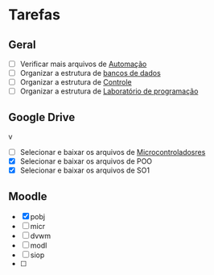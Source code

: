 # Tarefas

## Geral

- [ ] Verificar mais arquivos de [Automação](../Contents/automacao/)
- [ ] Organizar a estrutura de [bancos de dados](../Contents/bcdd/)
- [ ] Organizar a estrutura de [Controle](../Contents/ctrl/)
- [ ] Organizar a estrutura de [Laboratório de programação](../Contents/lprg/)

## Google Drive
v
- [ ] Selecionar e baixar os arquivos de [Microcontroladosres](../Contents/micr/)
- [X] Selecionar e baixar os arquivos de POO
- [X] Selecionar e baixar os arquivos de SO1

## Moodle

- [x] pobj
- [ ] micr
- [ ] dvwm
- [ ] modl
- [ ] siop
- [ ]